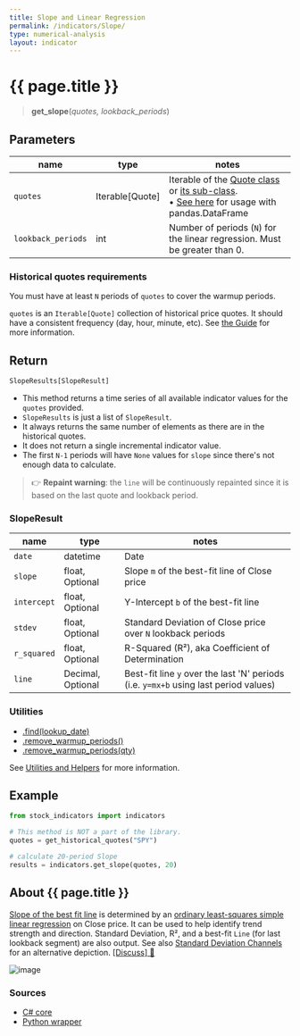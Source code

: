 ```yaml
---
title: Slope and Linear Regression
permalink: /indicators/Slope/
type: numerical-analysis
layout: indicator
---
```


# {{ page.title }}

><span class="indicator-syntax">**get_slope**(*quotes, lookback_periods*)</span>

## Parameters

| name | type | notes
| -- |-- |--
| `quotes` | Iterable[Quote] | Iterable of the [Quote class]({{site.baseurl}}/guide/#historical-quotes) or [its sub-class]({{site.baseurl}}/guide/#using-custom-quote-classes). <br><span class='qna-dataframe'> • [See here]({{site.baseurl}}/guide/#using-pandasdataframe) for usage with pandas.DataFrame</span>
| `lookback_periods` | int | Number of periods (`N`) for the linear regression.  Must be greater than 0.

### Historical quotes requirements

You must have at least `N` periods of `quotes` to cover the warmup periods.

`quotes` is an `Iterable[Quote]` collection of historical price quotes.  It should have a consistent frequency (day, hour, minute, etc).  See [the Guide]({{site.baseurl}}/guide/#historical-quotes) for more information.

## Return

```python
SlopeResults[SlopeResult]
```

- This method returns a time series of all available indicator values for the `quotes` provided.
- `SlopeResults` is just a list of `SlopeResult`.
- It always returns the same number of elements as there are in the historical quotes.
- It does not return a single incremental indicator value.
- The first `N-1` periods will have `None` values for `slope` since there's not enough data to calculate.

>&#128073; **Repaint warning**: the `line` will be continuously repainted since it is based on the last quote and lookback period.

### SlopeResult

| name | type | notes
| -- |-- |--
| `date` | datetime | Date
| `slope` | float, Optional | Slope `m` of the best-fit line of Close price
| `intercept` | float, Optional | Y-Intercept `b` of the best-fit line
| `stdev` | float, Optional | Standard Deviation of Close price over `N` lookback periods
| `r_squared` | float, Optional | R-Squared (R&sup2;), aka Coefficient of Determination
| `line` | Decimal, Optional | Best-fit line `y` over the last 'N' periods (i.e. `y=mx+b` using last period values)

### Utilities

- [.find(lookup_date)]({{site.baseurl}}/utilities#find-indicator-result-by-date)
- [.remove_warmup_periods()]({{site.baseurl}}/utilities#remove-warmup-periods)
- [.remove_warmup_periods(qty)]({{site.baseurl}}/utilities#remove-warmup-periods)

See [Utilities and Helpers]({{site.baseurl}}/utilities#utilities-for-indicator-results) for more information.

## Example

```python
from stock_indicators import indicators

# This method is NOT a part of the library.
quotes = get_historical_quotes("SPY")

# calculate 20-period Slope
results = indicators.get_slope(quotes, 20)
```

## About {{ page.title }}

[Slope of the best fit line](https://school.stockcharts.com/doku.php?id=technical_indicators:slope) is determined by an [ordinary least-squares simple linear regression](https://en.wikipedia.org/wiki/Simple_linear_regression) on Close price.  It can be used to help identify trend strength and direction.  Standard Deviation, R&sup2;, and a best-fit `Line` (for last lookback segment) are also output.  See also [Standard Deviation Channels](../StdDevChannels#content) for an alternative depiction.
[[Discuss] &#128172;]({{site.dotnet.repo}}/discussions/241 "Community discussion about this indicator")

![image]({{site.dotnet.charts}}/Slope.png)

### Sources

- [C# core]({{site.dotnet.src}}/s-z/Slope/Slope.Series.cs)
- [Python wrapper]({{site.python.src}}/slope.py)
